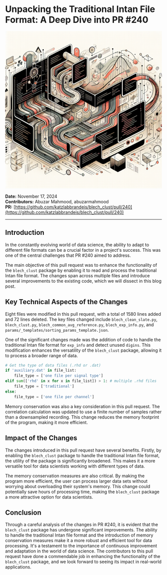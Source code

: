 # Unpacking the Traditional Intan File Format: A Deep Dive into PR #240

![Visual representation of 238 reading traditional intan file format](images/20250303152301_Create_a_technical_illustration_for_a_blog_post_ab.png)


**Date:** November 17, 2024  
**Contributors:** Abuzar Mahmood, abuzarmahmood  
**PR:** [https://github.com/katzlabbrandeis/blech_clust/pull/240](https://github.com/katzlabbrandeis/blech_clust/pull/240)

---
## Introduction

In the constantly evolving world of data science, the ability to adapt to different file formats can be a crucial factor in a project's success. This was one of the central challenges that PR #240 aimed to address. 

The main objective of this pull request was to enhance the functionality of the `blech_clust` package by enabling it to read and process the traditional Intan file format. The changes span across multiple files and introduce several improvements to the existing code, which we will dissect in this blog post.

## Key Technical Aspects of the Changes

Eight files were modified in this pull request, with a total of 1580 lines added and 72 lines deleted. The key files changed include `blech_clean_slate.py`, `blech_clust.py`, `blech_common_avg_reference.py`, `blech_exp_info.py`, and `params/_templates/sorting_params_template.json`.

One of the significant changes made was the addition of code to handle the traditional Intan file format for `exp_info` and detect unused `digins`. This modification enhances the versatility of the `blech_clust` package, allowing it to process a broader range of data.

```python
# Get the type of data files (.rhd or .dat)
if 'auxiliary.dat' in file_list:
    file_type = ['one file per signal type']
elif sum(['rhd' in x for x in file_list]) > 1: # multiple .rhd files
    file_type = ['traditional']
else:
    file_type = ['one file per channel']
```

Memory conservation was also a key consideration in this pull request. The correlation calculation was updated to use a finite number of samples rather than a downsampled recording. This change reduces the memory footprint of the program, making it more efficient.

## Impact of the Changes

The changes introduced in this pull request have several benefits. Firstly, by enabling the `blech_clust` package to handle the traditional Intan file format, the utility of the package is significantly broadened. This makes it a more versatile tool for data scientists working with different types of data.

The memory conservation measures are also critical. By making the program more efficient, the user can process larger data sets without worrying about overloading their system's memory. This change could potentially save hours of processing time, making the `blech_clust` package a more attractive option for data scientists.

## Conclusion

Through a careful analysis of the changes in PR #240, it is evident that the `blech_clust` package has undergone significant improvements. The ability to handle the traditional Intan file format and the introduction of memory conservation measures make it a more robust and efficient tool for data processing. It's a testament to the importance of continuous improvement and adaptation in the world of data science. The contributors to this pull request have done a commendable job in enhancing the functionality of the `blech_clust` package, and we look forward to seeing its impact in real-world applications.